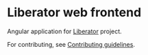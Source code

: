 # Liberator web frontend

Angular application for [Liberator](https://github.com/libreoss/liberator) project.

For contributing, see [Contributing guidelines](CONTRIBUTING.md).
